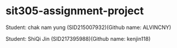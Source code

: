 # sit305-assignment-project
Student: chak nam yung (SID215007932)(Github name: ALVINCNY)

Student: ShiQi Jin (SID217395988)(Github name: kenjin118)
